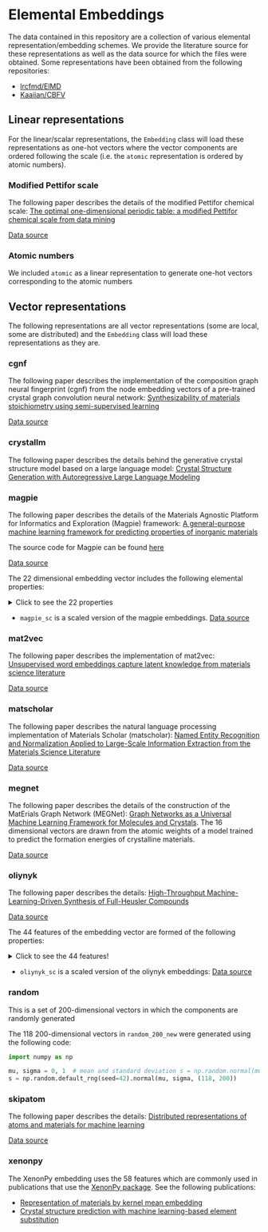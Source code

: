 # Elemental Embeddings

The data contained in this repository are a collection of various elemental representation/embedding schemes. We provide the literature source for these representations as well as the data source for which the files were obtained. Some representations have been obtained from the following repositories:

- [lrcfmd/ElMD](https://github.com/lrcfmd/ElMD/tree/master)
- [Kaaiian/CBFV](https://github.com/Kaaiian/CBFV/tree/master)

## Linear representations

For the linear/scalar representations, the `Embedding` class will load these representations as one-hot vectors where the vector components are ordered following the scale (i.e. the `atomic` representation is ordered by atomic numbers).

### Modified Pettifor scale

The following paper describes the details of the modified Pettifor chemical scale:
[The optimal one-dimensional periodic table: a modified Pettifor chemical scale from data mining](https://iopscience.iop.org/article/10.1088/1367-2630/18/9/093011/meta)

[Data source](https://github.com/lrcfmd/ElMD/blob/master/ElMD/el_lookup/mod_petti.json)

### Atomic numbers

We included `atomic` as a linear representation to generate one-hot vectors corresponding to the atomic numbers

## Vector representations

The following representations are all vector representations (some are local, some are distributed) and the `Embedding` class will load these representations as they are.

### cgnf

The following paper describes the implementation of the composition graph neural fingerprint (cgnf) from the node embedding vectors of a pre-trained crystal graph convolution neural network:
[Synthesizability of materials stoichiometry using semi-supervised learning](https://www.sciencedirect.com/science/article/pii/S2590238524002273)

[Data source](https://github.com/kaist-amsg/Synthesizability-stoi-CGNF/blob/main/cgcnn_hd_rcut4_nn8.element_embedding.json)

### crystallm

The following paper describes the details behind the generative crystal structure model based on a large language model: [Crystal Structure Generation with Autoregressive Large Language Modeling](https://arxiv.org/abs/2307.04340)

### magpie

The following paper describes the details of the Materials Agnostic Platform for Informatics and Exploration (Magpie) framework:
[A general-purpose machine learning framework for predicting properties of inorganic materials](https://www.nature.com/articles/npjcompumats201628)

The source code for Magpie can be found
[here](https://bitbucket.org/wolverton/magpie/src/master/)

[Data source](https://github.com/Kaaiian/CBFV/blob/master/cbfv/element_properties/magpie.csv)

The 22 dimensional embedding vector includes the following elemental properties:

<details>
    <summary>Click to see the 22 properties</summary>

- Number;
- Mendeleev number;
- Atomic weight;
- Melting temperature;
- Group number;
- Period;
- Covalent Radius;
- Electronegativity;
- no. of s, p, d, f valence electrons (4 features);
- no. of valence electrons;
- no. of unfilled: s, p, d, f orbitals (4 features),
- no. of unfilled orbtials
- GSvolume_pa (DFT volume per atom of T=0K ground state from the OQMD)
- GSbandgap(DFT bandgap energy of T=0K ground state from the OQMD)
- GSmagmom (DFT magnetic moment of T=0K ground state from the OQMD)
- Space Group Number

</details>

- `magpie_sc` is a scaled version of the magpie embeddings. [Data source](https://github.com/lrcfmd/ElMD/blob/master/ElMD/el_lookup/magpie_sc.json)

### mat2vec

The following paper describes the implementation of mat2vec:
[Unsupervised word embeddings capture latent knowledge from materials science literature](https://www.nature.com/articles/s41586-019-1335-8)

[Data source](https://github.com/Kaaiian/CBFV/blob/master/cbfv/element_properties/mat2vec.csv)

### matscholar

The following paper describes the natural language processing implementation of Materials Scholar (matscholar):
[Named Entity Recognition and Normalization Applied to Large-Scale Information Extraction from the Materials Science Literature](https://pubs.acs.org/doi/abs/10.1021/acs.jcim.9b00470)

[Data source](https://github.com/lrcfmd/ElMD/blob/master/ElMD/el_lookup/matscholar.json)

### megnet

The following paper describes the details of the construction of the MatErials Graph Network (MEGNet):
[Graph Networks as a Universal Machine Learning Framework for Molecules and Crystals](https://doi.org/10.1021/acs.chemmater.9b01294). The 16 dimensional vectors are drawn from the atomic weights of a model trained to predict the formation energies of crystalline materials.

[Data source](https://github.com/lrcfmd/ElMD/blob/master/ElMD/el_lookup/megnet16.json)

### oliynyk

The following paper describes the details:
[High-Throughput Machine-Learning-Driven Synthesis of Full-Heusler Compounds](https://pubs.acs.org/doi/full/10.1021/acs.chemmater.6b02724)

[Data source](https://github.com/Kaaiian/CBFV/blob/master/cbfv/element_properties/oliynyk.csv)

The 44 features of the embedding vector are formed of the following properties:

<details>
    <summary> Click to see the 44 features!</summary>

- Number
- Atomic_Weight
- Period
- Group
- Families
- Metal
- Nonmetal
- Metalliod
- Mendeleev_Number
- l_quantum_number
- Atomic_Radius
- Miracle*Radius*[pm]
- Covalent_Radius
- Zunger_radii_sum
- Ionic_radius
- crystal_radius
- Pauling_Electronegativity
- MB_electonegativity
- Gordy_electonegativity
- Mulliken_EN
- Allred-Rockow_electronegativity
- Metallic_valence
- Number_of_valence_electrons
- Gilmor_number_of_valence_electron
- valence_s
- valence_p
- valence_d
- valence_f
- Number_of_unfilled_s_valence_electrons
- Number_of_unfilled_p_valence_electrons
- Number_of_unfilled_d_valence_electrons
- Number_of_unfilled_f_valence_electrons
- Outer_shell_electrons
- 1st*ionization_potential*(kJ/mol)
- Polarizability(A^3)
- Melting*point*(K)
- Boiling*Point*(K)
- Density\_(g/mL)
- Specific*heat*(J/g*K)*
- Heat*of_fusion*(kJ/mol)\_
- Heat*of_vaporization*(kJ/mol)\_
- Thermal*conductivity*(W/(m*K))*
- Heat_atomization(kJ/mol)
- Cohesive_energy

</details>

- `oliynyk_sc` is a scaled version of the oliynyk embeddings: [Data source](https://github.com/lrcfmd/ElMD/blob/master/ElMD/el_lookup/oliynyk_sc.json)

### random

This is a set of 200-dimensional vectors in which the components are randomly generated

The 118 200-dimensional vectors in `random_200_new` were generated using the following code:

```python
import numpy as np

mu, sigma = 0, 1  # mean and standard deviation s = np.random.normal(mu, sigma, 1000)
s = np.random.default_rng(seed=42).normal(mu, sigma, (118, 200))
```

### skipatom

The following paper describes the details:
[Distributed representations of atoms and materials for machine learning](https://www.nature.com/articles/s41524-022-00729-3)

[Data source](https://github.com/lantunes/skipatom/blob/main/data/skipatom_20201009_induced.csv)

### xenonpy

The XenonPy embedding uses the 58 features which are commonly used in publications that use the [XenonPy package](https://github.com/yoshida-lab/XenonPy).
See the following publications:

- [Representation of materials by kernel mean embedding](https://journals.aps.org/prb/abstract/10.1103/PhysRevB.108.134107)
- [Crystal structure prediction with machine learning-based element substitution](https://www.sciencedirect.com/science/article/pii/S0927025622002555)
